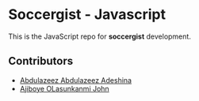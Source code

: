 # Soccergist - Javascript
This is the JavaScript repo for **soccergist** development. 



## Contributors
* [Abdulazeez Abdulazeez Adeshina](https://twitter.com/kvng_zeez)
* [Ajiboye OLasunkanmi John](https://github.com/OlaJohn-Ajiboye)


